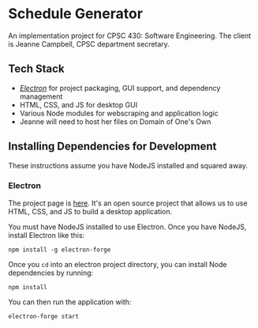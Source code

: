 # Schedule Generator
An implementation project for CPSC 430: Software Engineering. The client is Jeanne Campbell, CPSC department secretary.

## Tech Stack
* [_Electron_](https://electronforge.io/) for project packaging, GUI support, and dependency management
* HTML, CSS, and JS for desktop GUI
* Various Node modules for webscraping and application logic
* Jeanne will need to host her files on Domain of  One's Own

## Installing Dependencies for Development
These instructions assume you have NodeJS installed and squared away.

### Electron
The project page is [here](https://electronforge.io/). It's an open source project that allows us to use HTML, CSS, and JS to build a desktop application.

You must have NodeJS installed to use Electron. Once you have NodeJS, install Electron like this:

`npm install -g electron-forge`

Once you `cd` into an electron project directory, you can install Node dependencies by running:

`npm install`

You can then run the application with:

`electron-forge start`
